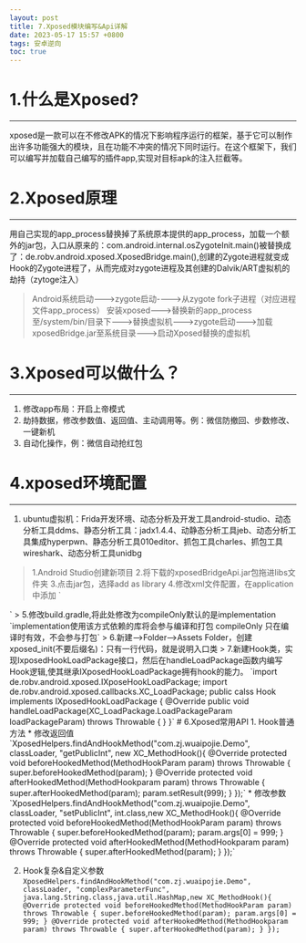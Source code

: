 ```yaml
---
layout: post
title: 7.Xposed模块编写&Api详解
date: 2023-05-17 15:57 +0800
tags: 安卓逆向
toc: true
---
```

# 1.什么是Xposed?
***
xposed是一款可以在不修改APK的情况下影响程序运行的框架，基于它可以制作出许多功能强大的模块，且在功能不冲突的情况下同时运行。在这个框架下，我们可以编写并加载自己编写的插件app,实现对目标apk的注入拦截等。
# 2.Xposed原理
***
用自己实现的app_process替换掉了系统原本提供的app_process，加载一个额外的jar包，入口从原来的：com.android.internal.osZygoteInit.main()被替换成了：de.robv.android.xposed.XposedBridge.main(),创建的Zygote进程就变成Hook的Zygote进程了，从而完成对zygote进程及其创建的Dalvik/ART虚拟机的劫持（zytoge注入）
> Android系统启动--->zygote启动---->从zygote fork子进程（对应进程文件app_process）
> 安装xposed--->替换新的app_process至/system/bin/目录下--->替换虚拟机--->zygote启动--->加载xposedBridge.jar至系统目录--->启动Xposed替换的虚拟机
# 3.Xposed可以做什么？
***
1. 修改app布局：开启上帝模式
2. 劫持数据，修改参数值、返回值、主动调用等。例：微信防撤回、步数修改、一键新机
3. 自动化操作，例：微信自动抢红包
# 4.xposed环境配置
***
1. ubuntu虚拟机：Frida开发环境、动态分析及开发工具android-studio、动态分析工具ddms、静态分析工具：jadx1.4.4、动静态分析工具jeb、动态分析工具集成hyperpwn、静态分析工具010editor、抓包工具charles、抓包工具wireshark、动态分析工具unidbg
> 1.Android Studio创建新项目
> 2.将下载的xposedBridgeApi.jar包拖进libs文件夹
> 3.点击jar包，选择add as library
> 4.修改xml文件配置，在application中添加
`<!-- 是否为xposed模块，xposed根据这个来判断是否是模块-->
<meta-data android:name="xposedmodule" android:value="true"/>
<!-- 模块描述，显示在xposed模块列表第二行-->
<meta-data android:name="xposeddescription" android:value="这是一个xposed模块"/>
<!-- 最低xposed版本号(lib文件名可知)-->
<meta-data android:name="xposedminversion" android:value="89"/>
`
> 5.修改build.gradle,将此处修改为compileOnly默认的是implementation
`implementation使用该方式依赖的库将会参与编译和打包
compileOnly 只在编译时有效，不会参与打包`
> 6.新建-->Folder-->Assets Folder，创建xposed_init(不要后缀名)：只有一行代码，就是说明入口类
> 7.新建Hook类，实现IxposedHookLoadPackage接口，然后在handleLoadPackage函数内编写Hook逻辑,使其继承IXposedHookLoadPackage拥有hook的能力。
`import de.robv.android.xposed.IXposeHookLoadPackage;
 import de.robv.android.xposed.callbacks.XC_LoadPackage;
 public calss Hook implements IXposedHookLoadPackage {
     @Override
     public void handleLoadPackage(XC_LoadPackage.LoadPackageParam loadPackageParam) throws Throwable {
    }
}`
# 6.Xposed常用API
1. Hook普通方法
   * 修改返回值
`XposedHelpers.findAndHookMethod("com.zj.wuaipojie.Demo", classLoader, "getPublicInt", new XC_MethodHook(){
     @Override
     protected void beforeHookedMethod(MethodHookParam param) throws Throwable {
         super.beforeHookedMethod(param);
     }
     @Override
     protected void afterHookedMethod(MethodHookparam param) throws Throwable {
         super.afterHookedMethod(param);
         param.setResult(999);
     }
});`
   * 修改参数
`XposedHelpers.findAndHookMethod("com.zj.wuaipojie.Demo", classLoader, "setPublicInt", int.class,new XC_MethodHook(){
     @Override
     protected void beforeHookedMethod(MethodHookParam param) throws Throwable {
         super.beforeHookedMethod(param);
         param.args[0] = 999;
     }
     @Override
     protected void afterHookedMethod(MethodHookparam param) throws Throwable {
         super.afterHookedMethod(param);
     }
});`

2. Hook复杂&自定义参数
`XposedHelpers.findAndHookMethod("com.zj.wuaipojie.Demo", classLoader, "complexParameterFunc", java.lang.String.class,java.util.HashMap,new XC_MethodHook(){
     @Override
     protected void beforeHookedMethod(MethodHookParam param) throws Throwable {
         super.beforeHookedMethod(param);
         param.args[0] = 999;
     }
     @Override
     protected void afterHookedMethod(MethodHookparam param) throws Throwable {
         super.afterHookedMethod(param);
     }
});`
